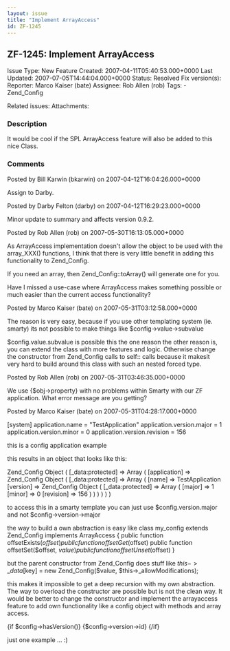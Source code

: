 ```yaml
---
layout: issue
title: "Implement ArrayAccess"
id: ZF-1245
---
```


ZF-1245: Implement ArrayAccess
------------------------------

 Issue Type: New Feature Created: 2007-04-11T05:40:53.000+0000 Last Updated: 2007-07-05T14:44:04.000+0000 Status: Resolved Fix version(s): 
 Reporter:  Marco Kaiser (bate)  Assignee:  Rob Allen (rob)  Tags: - Zend\_Config
 
 Related issues: 
 Attachments: 
### Description

It would be cool if the SPL ArrayAccess feature will also be added to this nice Class.

 

 

### Comments

Posted by Bill Karwin (bkarwin) on 2007-04-12T16:04:26.000+0000

Assign to Darby.

 

 

Posted by Darby Felton (darby) on 2007-04-12T16:29:23.000+0000

Minor update to summary and affects version 0.9.2.

 

 

Posted by Rob Allen (rob) on 2007-05-30T16:13:05.000+0000

As ArrayAccess implementation doesn't allow the object to be used with the array\_XXX() functions, I think that there is very little benefit in adding this functionality to Zend\_Config.

If you need an array, then Zend\_Config::toArray() will generate one for you.

Have I missed a use-case where ArrayAccess makes something possible or much easier than the current access functionality?

 

 

Posted by Marco Kaiser (bate) on 2007-05-31T03:12:58.000+0000

The reason is very easy, because if you use other templating system (ie. smarty) its not possible to make things like $config->value->subvalue

$config.value.subvalue is possible this the one reason the other reason is, you can extend the class with more features and logic. Otherwise change the constructor from Zend\_Config calls to self:: calls because it makesit very hard to build around this class with such an nested forced type.

 

 

Posted by Rob Allen (rob) on 2007-05-31T03:46:35.000+0000

We use {$obj->property} with no problems within Smarty with our ZF application. What error message are you getting?

 

 

Posted by Marco Kaiser (bate) on 2007-05-31T04:28:17.000+0000

[system] application.name = "TestApplication" application.version.major = 1 application.version.minor = 0 application.version.revision = 156

this is a config application example

this results in an object that looks like this:

Zend\_Config Object ( [\_data:protected] => Array ( [application] => Zend\_Config Object ( [\_data:protected] => Array ( [name] => TestApplication [version] => Zend\_Config Object ( [\_data:protected] => Array ( [major] => 1 [minor] => 0 [revision] => 156 ) ) ) ) ) )

to access this in a smarty template you can just use $config.version.major and not $config->version->major

the way to build a own abstraction is easy like class my\_config extends Zend\_Config implements ArrayAccess { public function offsetExists($offset) public function offsetGet($offset) public function offsetSet($offset, $value) public function offsetUnset($offset) }

but the parent constructor from Zend\_Config does stuff like $this->\_data[$key] = new Zend\_Config($value, $this->\_allowModifications);

this makes it impossible to get a deep recursion with my own abstraction. The way to overload the constructor are possible but is not the clean way. It would be better to change the constructor and implement the arrayaccess feature to add own functionality like a config object with methods and array access.

{if $config->hasVersion()} {$config->version->id} {/if}

just one example ... :)

 

 